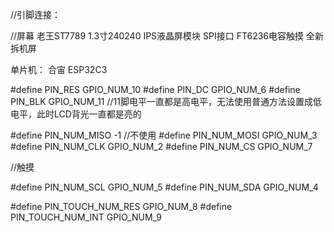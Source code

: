 
//引脚连接：

//屏幕 老王ST7789
1.3寸240240 IPS液晶屏模块 SPI接口 FT6236电容触摸 全新拆机屏 

单片机：
合宙 ESP32C3

#define PIN_RES GPIO_NUM_10
#define PIN_DC  GPIO_NUM_6
#define PIN_BLK GPIO_NUM_11
//11脚电平一直都是高电平，无法使用普通方法设置成低电平，此时LCD背光一直都是亮的

#define PIN_NUM_MISO -1 //不使用
#define PIN_NUM_MOSI GPIO_NUM_3
#define PIN_NUM_CLK  GPIO_NUM_2
#define PIN_NUM_CS   GPIO_NUM_7


//触摸

#define PIN_NUM_SCL GPIO_NUM_5
#define PIN_NUM_SDA GPIO_NUM_4

#define PIN_TOUCH_NUM_RES   GPIO_NUM_8
#define PIN_TOUCH_NUM_INT   GPIO_NUM_9

